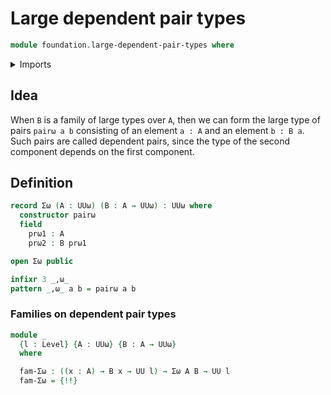 # Large dependent pair types

```agda
module foundation.large-dependent-pair-types where
```

<details><summary>Imports</summary>

```agda
open import foundation.universe-levels
```

</details>

## Idea

When `B` is a family of large types over `A`, then we can form the large type of
pairs `pairω a b` consisting of an element `a : A` and an element `b : B a`.
Such pairs are called dependent pairs, since the type of the second component
depends on the first component.

## Definition

```agda
record Σω (A : UUω) (B : A → UUω) : UUω where
  constructor pairω
  field
    prω1 : A
    prω2 : B prω1

open Σω public

infixr 3 _,ω_
pattern _,ω_ a b = pairω a b
```

### Families on dependent pair types

```agda
module _
  {l : Level} {A : UUω} {B : A → UUω}
  where

  fam-Σω : ((x : A) → B x → UU l) → Σω A B → UU l
  fam-Σω = {!!}
```
